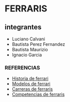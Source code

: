 # FERRARIS
## integrantes
- Luciano Calvani
- Bautista Perez Fernandez
- Bautista Maurizio
- Ignacio Garcia

### REFERENCIAS

- [Historia de ferrari](/ferrari%202.md)
- [Modelos de ferrari](/ferrari%202.md)
- [Carreras de ferraris](/ferrari%203.md)
- [Competencias de ferraris](/Competencias_Ferrari.md)
